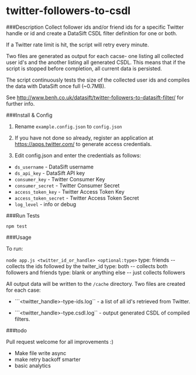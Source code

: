 twitter-followers-to-csdl
=========================

###Description
Collect follower ids and/or friend ids for a specific Twitter handle or id and create a DataSift CSDL filter definition for one or both.

If a Twitter rate limit is hit, the script will retry every minute.

Two files are generated as output for each cacse- one listing all collected user id's and the another listing all generated CSDL. This means that if the script is stopped before completion, all current data is persisted.

The script continuously tests the size of the collected user ids and compiles the data with DataSift once full (~0.7MB).

See http://www.benh.co.uk/datasift/twitter-followers-to-datasift-filter/ for further info.

###Install & Config

1) Rename ```example.config.json``` to ```config.json```

2) If you have not done so already, register an application at https://apps.twitter.com/ to generate access credentials.

3) Edit config.json and enter the credentials as follows:

 * ```ds_username``` - DataSift username
 * ```ds_api_key``` - DataSift API key
 * ```consumer_key``` - Twitter Consumer Key
 * ```consumer_secret``` - Twitter Consumer Secret
 * ```access_token_key``` - Twitter Access Token Key
 * ```access_token_secret``` - Twitter Access Token Secret
 * ```log_level``` - info or debug


###Run Tests

```npm test```

###Usage

To run:

```node app.js <twitter_id_or_handle> <optional:type>```
type: friends -- collects the ids followed by the twiter_id
type: both -- collects both followers and friends
type: blank or anything else -- just collects followers

All output data will be written to the ```/cache``` directory. Two files are created for each case:

 * ```<twitter_handle>-type-ids.log`` - a list of all id's retrieved from Twitter.

 * ```<twitter_handle>-type.csdl.log`` - output generated CSDL of compiled filters.


###todo

Pull request welcome for all improvements :)

 * Make file write async
 * make retry backoff smarter
 * basic analytics
